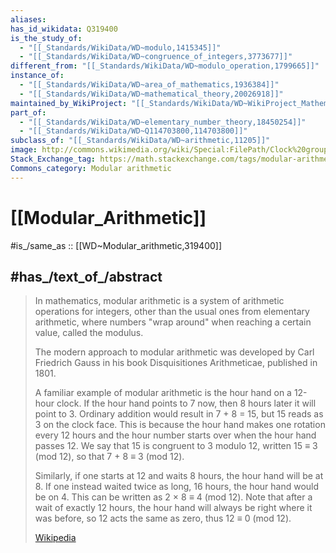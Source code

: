 ```yaml
---
aliases:
has_id_wikidata: Q319400
is_the_study_of:
  - "[[_Standards/WikiData/WD~modulo,1415345]]"
  - "[[_Standards/WikiData/WD~congruence_of_integers,3773677]]"
different_from: "[[_Standards/WikiData/WD~modulo_operation,1799665]]"
instance_of:
  - "[[_Standards/WikiData/WD~area_of_mathematics,1936384]]"
  - "[[_Standards/WikiData/WD~mathematical_theory,20026918]]"
maintained_by_WikiProject: "[[_Standards/WikiData/WD~WikiProject_Mathematics,8487137]]"
part_of:
  - "[[_Standards/WikiData/WD~elementary_number_theory,18450254]]"
  - "[[_Standards/WikiData/WD~Q114703800,114703800]]"
subclass_of: "[[_Standards/WikiData/WD~arithmetic,11205]]"
image: http://commons.wikimedia.org/wiki/Special:FilePath/Clock%20group.svg
Stack_Exchange_tag: https://math.stackexchange.com/tags/modular-arithmetic
Commons_category: Modular arithmetic
---
```


# [[Modular_Arithmetic]] 

#is_/same_as :: [[WD~Modular_arithmetic,319400]] 

## #has_/text_of_/abstract 

> In mathematics, modular arithmetic is a system of arithmetic operations for integers, 
> other than the usual ones from elementary arithmetic, 
> where numbers "wrap around" when reaching a certain value, called the modulus. 
> 
> The modern approach to modular arithmetic was developed by Carl Friedrich Gauss 
> in his book Disquisitiones Arithmeticae, published in 1801.
>
> A familiar example of modular arithmetic is the hour hand on a 12-hour clock. 
> If the hour hand points to 7 now, then 8 hours later it will point to 3. 
> Ordinary addition would result in 7 + 8 = 15, but  15 reads as 3 on the clock face. 
> This is because the hour hand makes one rotation every 12 hours 
> and the hour number starts over when the hour hand passes 12. 
> We say that 15 is congruent to 3 modulo 12, written 15 ≡ 3 (mod 12), 
> so that 7 + 8 ≡ 3 (mod 12). 
>
> Similarly, if one starts at 12 and waits 8 hours, the hour hand will be at 8. 
> If one instead waited twice as long, 16 hours, the hour hand would be on 4. 
> This can be written as 2 × 8 ≡ 4 (mod 12). 
> Note that after a wait of exactly 12 hours, 
> the hour hand will always be right where it was before, 
> so 12 acts the same as zero, thus 12 ≡ 0 (mod 12).
>
> [Wikipedia](https://en.wikipedia.org/wiki/Modular%20arithmetic) 

